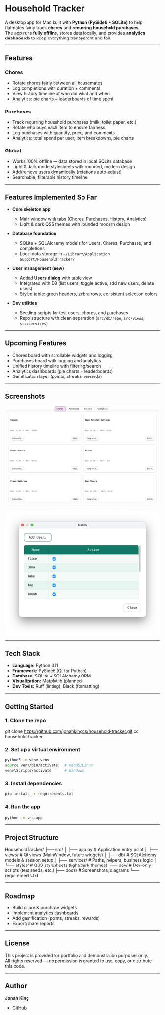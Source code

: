 # Household Tracker

A desktop app for Mac built with **Python (PySide6 + SQLite)** to help flatmates fairly track **chores** and **recurring household purchases**.  
The app runs **fully offline**, stores data locally, and provides **analytics dashboards** to keep everything transparent and fair.

---

## Features

### Chores
- Rotate chores fairly between all housemates  
- Log completions with duration + comments  
- View history timeline of who did what and when  
- Analytics: pie charts + leaderboards of time spent  

### Purchases
- Track recurring household purchases (milk, toilet paper, etc.)  
- Rotate who buys each item to ensure fairness  
- Log purchases with quantity, price, and comments  
- Analytics: total spend per user, item breakdowns, pie charts  

### Global
- Works 100% offline — data stored in local SQLite database  
- Light & dark mode stylesheets with rounded, modern design  
- Add/remove users dynamically (rotations auto-adjust)  
- Searchable, filterable history timeline  

---

## Features Implemented So Far

- **Core skeleton app**  
  - Main window with tabs (Chores, Purchases, History, Analytics)  
  - Light & dark QSS themes with rounded modern design  

- **Database foundation**  
  - SQLite + SQLAlchemy models for Users, Chores, Purchases, and completions  
  - Local data storage in `~/Library/Application Support/HouseholdTracker/`  

- **User management (new)**  
  - Added **Users dialog** with table view  
  - Integrated with DB (list users, toggle active, add new users, delete users)  
  - Styled table: green headers, zebra rows, consistent selection colors

- **Dev utilities**  
  - Seeding scripts for test users, chores, and purchases  
  - Repo structure with clean separation (`src/db/repo`, `src/views`, `src/services`)  

---

## Upcoming Features

- Chores board with scrollable widgets and logging  
- Purchases board with logging and analytics  
- Unified history timeline with filtering/search  
- Analytics dashboards (pie charts + leaderboards)  
- Gamification layer (points, streaks, rewards)  

---

## Screenshots
<p align="center">
  <img src="docs/screenshot_chore_board.png" width="600" alt="Main Window screenshot">
</p>
<p align="center">
  <img src="docs/screenshot_user_settings.png" width="600" alt="Main Window screenshot">
</p>

---

## Tech Stack

- **Language:** Python 3.11  
- **Framework:** PySide6 (Qt for Python)  
- **Database:** SQLite + SQLAlchemy ORM  
- **Visualization:** Matplotlib (planned)  
- **Dev Tools:** Ruff (linting), Black (formatting)  

---

## Getting Started

### 1. Clone the repo
git clone https://github.com/jonahkingcs/household-tracker.git
cd household-tracker

### 2. Set up a virtual environment
```bash
python3 -m venv venv
source venv/bin/activate   # macOS/Linux
venv\Scripts\activate      # Windows
```

### 3. Install dependencies
```bash
pip install -r requirements.txt
```

### 4. Run the app
```bash
python -m src.app
```

---

## Project Structure

HouseholdTracker/
├── src/
│   ├── app.py              # Application entry point
│   ├── views/              # Qt views (MainWindow, future widgets)
│   ├── db/                 # SQLAlchemy models & session setup
│   ├── services/           # Paths, helpers, business logic
│   └── styles/             # QSS stylesheets (light/dark themes)
├── dev/                    # Dev-only scripts (test seeds, etc.)
├── docs/                   # Screenshots, diagrams
└── requirements.txt

---

## Roadmap

- Build chore & purchase widgets
- Implement analytics dashboards
- Add gamification (points, streaks, rewards)
- Export/share reports

---

## License

This project is provided for portfolio and demonstration purposes only.  
All rights reserved — no permission is granted to use, copy, or distribute this code.

---

## Author

**Jonah King**
- [GitHub](https://github.com/jonahkingcs)